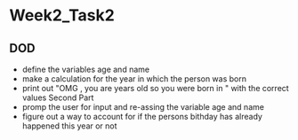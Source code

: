 # Week2_Task2


## DOD

- define the variables age and name
- make a calculation for the year in which the person was born
- print out "OMG , you are years old so you were born in " with the correct values
Second Part
- promp the user for input and re-assing the variable age and name
- figure out a way to account for if the persons bithday has already happened this year or not
